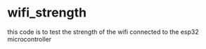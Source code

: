 # wifi_strength
this code is to test the strength of the wifi connected to the esp32 microcontroller
